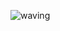 ![waving](https://capsule-render.vercel.app/api?type=waving&height=200&text=carvestar&fontAlign=50&fontAlignY=40&color=5858FA&fontColor=2E2EFE&fontSize=55)
